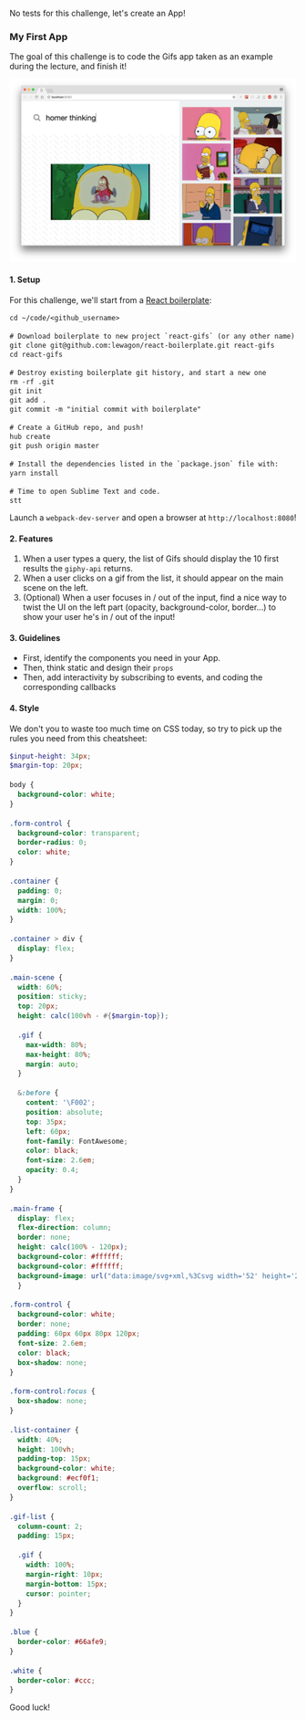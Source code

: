 No tests for this challenge, let's create an App!

### My First App

The goal of this challenge is to code the Gifs app taken as an example during the lecture, and finish it!

![Homer thinking](https://raw.githubusercontent.com/lewagon/react-redux-images/master/react/homer_thinking.png)

#### 1. Setup

For this challenge, we'll start from a [React boilerplate](https://github.com/lewagon/react-boilerplate):

```
cd ~/code/<github_username>

# Download boilerplate to new project `react-gifs` (or any other name)
git clone git@github.com:lewagon/react-boilerplate.git react-gifs
cd react-gifs

# Destroy existing boilerplate git history, and start a new one
rm -rf .git
git init
git add .
git commit -m "initial commit with boilerplate"

# Create a GitHub repo, and push!
hub create
git push origin master

# Install the dependencies listed in the `package.json` file with:
yarn install

# Time to open Sublime Text and code.
stt
```

Launch a `webpack-dev-server` and open a browser at `http://localhost:8080`!

#### 2. Features

1. When a user types a query, the list of Gifs should display the 10 first results the `giphy-api` returns.
1. When a user clicks on a gif from the list, it should appear on the main scene on the left.
1. (Optional) When a user focuses in / out of the input, find a nice way to twist the UI on the left part (opacity, background-color, border...) to show your user he's in / out of the input!

#### 3. Guidelines

- First, identify the components you need in your App.
- Then, think static and design their `props`
- Then, add interactivity by subscribing to events, and coding the corresponding callbacks

#### 4. Style

We don't you to waste too much time on CSS today, so try to pick up the rules you need from this cheatsheet:

```scss
$input-height: 34px;
$margin-top: 20px;

body {
  background-color: white;
}

.form-control {
  background-color: transparent;
  border-radius: 0;
  color: white;
}

.container {
  padding: 0;
  margin: 0;
  width: 100%;
}

.container > div {
  display: flex;
}

.main-scene {
  width: 60%;
  position: sticky;
  top: 20px;
  height: calc(100vh - #{$margin-top});

  .gif {
    max-width: 80%;
    max-height: 80%;
    margin: auto;
  }

  &:before {
    content: '\F002';
    position: absolute;
    top: 35px;
    left: 60px;
    font-family: FontAwesome;
    color: black;
    font-size: 2.6em;
    opacity: 0.4;
  }
}

.main-frame {
  display: flex;
  flex-direction: column;
  border: none;
  height: calc(100% - 120px);
  background-color: #ffffff;
  background-color: #ffffff;
  background-image: url("data:image/svg+xml,%3Csvg width='52' height='26' viewBox='0 0 52 26' xmlns='http://www.w3.org/2000/svg'%3E%3Cg fill='none' fill-rule='evenodd'%3E%3Cg fill='%239C92AC' fill-opacity='0.22'%3E%3Cpath d='M10 10c0-2.21-1.79-4-4-4-3.314 0-6-2.686-6-6h2c0 2.21 1.79 4 4 4 3.314 0 6 2.686 6 6 0 2.21 1.79 4 4 4 3.314 0 6 2.686 6 6 0 2.21 1.79 4 4 4v2c-3.314 0-6-2.686-6-6 0-2.21-1.79-4-4-4-3.314 0-6-2.686-6-6zm25.464-1.95l8.486 8.486-1.414 1.414-8.486-8.486 1.414-1.414z' /%3E%3C/g%3E%3C/g%3E%3C/svg%3E");
  }

.form-control {
  background-color: white;
  border: none;
  padding: 60px 60px 80px 120px;
  font-size: 2.6em;
  color: black;
  box-shadow: none;
}

.form-control:focus {
  box-shadow: none;
}

.list-container {
  width: 40%;
  height: 100vh;
  padding-top: 15px;
  background-color: white;
  background: #ecf0f1;
  overflow: scroll;
}

.gif-list {
  column-count: 2;
  padding: 15px;

  .gif {
    width: 100%;
    margin-right: 10px;
    margin-bottom: 15px;
    cursor: pointer;
  }
}

.blue {
  border-color: #66afe9;
}

.white {
  border-color: #ccc;
}
```

Good luck!
